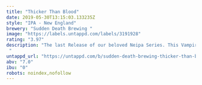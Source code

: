 ```yaml
---
title: "Thicker Than Blood"
date: 2019-05-30T13:15:03.133235Z
style: "IPA - New England"
brewery: "Sudden Death Brewing "
image: "https://labels.untappd.com/labels/3191928"
rating: "3.97"
description: "The last Release of our beloved Neipa Series. This Vampire is thirsty for some Juice. Hops are Mosaic, Huell Melon and Vic Secret .  "
untappd_url: "https://untappd.com/b/sudden-death-brewing-thicker-than-blood/3191928"
abv: "7.0"
ibu: "0"
robots: noindex,nofollow
---
```

